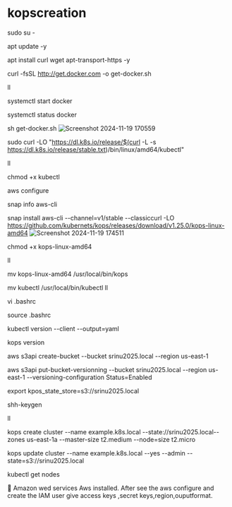 # kopscreation
sudo su -

apt update -y

apt install curl wget apt-transport-https -y

curl -fsSL http://get.docker.com -o get-docker.sh

ll

systemctl start docker 

systemctl status docker

sh get-docker.sh
![Screenshot 2024-11-19 170559](https://github.com/user-attachments/assets/464aba65-843f-4b4b-905c-3be0256bbf96)

sudo curl -LO "https://dl.k8s.io/release/$(curl -L -s https://dl.k8s.io/release/stable.txt)/bin/linux/amd64/kubectl"

ll

chmod +x kubectl

aws configure

snap info aws-cli

snap install aws-cli --channel=v1/stable --classiccurl -LO https://github.com/kubernets/kops/releases/download/v1.25.0/kops-linux-amd64
![Screenshot 2024-11-19 174511](https://github.com/user-attachments/assets/d3b65c67-630b-4815-b77f-8e6a65ef00b3)

chmod +x kops-linux-amd64

ll

mv kops-linux-amd64 /usr/local/bin/kops

mv kubectl /usr/local/bin/kubectl
ll

vi  .bashrc

source .bashrc

kubectl version --client --output=yaml

kops version

aws s3api create-bucket --bucket srinu2025.local --region us-east-1

aws s3api put-bucket-versionning --bucket srinu2025.local --region us-east-1 --versioning-configuration Status=Enabled

export kpos_state_store=s3://srinu2025.local

shh-keygen

ll

kops create cluster --name example.k8s.local --state://srinu2025.local--zones us-east-1a --master-size t2.medium --node=size t2.micro

kops update cluster --name example.k8s.local --yes --admin --state=s3://srinu2025.local

kubectl get nodes

	Amazon wed services Aws installed. After see the aws configure and create the IAM user give access keys ,secret keys,region,ouputformat.
